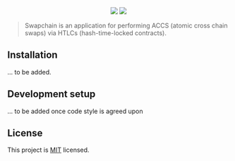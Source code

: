 <div align="center">
<img src="https://raw.githubusercontent.com/chronark/swapchain/master/.github/logo.svg?sanitized=true"></img>

<a href="https://github.com/chronark/swapchain/blob/master/LICENSE">
<img src="https://img.shields.io/badge/license-MIT-blue.svg?style=flat-square"></img>
</a>
</div>

> Swapchain is an application for performing ACCS (atomic cross chain swaps) via HTLCs (hash-time-locked contracts).

## Installation

... to be added.

## Development setup

... to be added once code style is agreed upon

## License

This project is [MIT](https://github.com/chronark/swapchain/blob/master/LICENSE) licensed.
